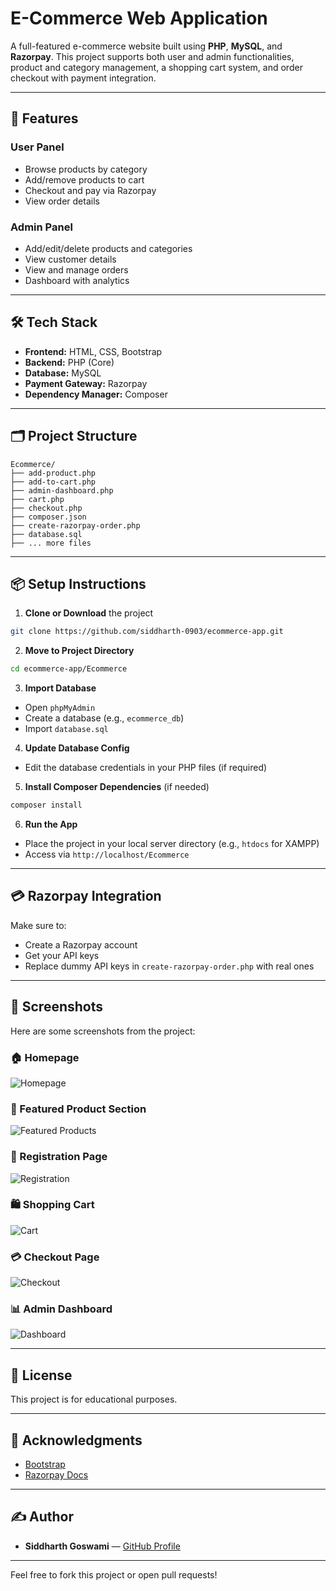 # E-Commerce Web Application

A full-featured e-commerce website built using **PHP**, **MySQL**, and **Razorpay**. This project supports both user and admin functionalities, product and category management, a shopping cart system, and order checkout with payment integration.

---

## 🚀 Features

### User Panel

- Browse products by category
- Add/remove products to cart
- Checkout and pay via Razorpay
- View order details

### Admin Panel

- Add/edit/delete products and categories
- View customer details
- View and manage orders
- Dashboard with analytics

---

## 🛠 Tech Stack

- **Frontend:** HTML, CSS, Bootstrap
- **Backend:** PHP (Core)
- **Database:** MySQL
- **Payment Gateway:** Razorpay
- **Dependency Manager:** Composer

---

## 🗂 Project Structure

```
Ecommerce/
├── add-product.php
├── add-to-cart.php
├── admin-dashboard.php
├── cart.php
├── checkout.php
├── composer.json
├── create-razorpay-order.php
├── database.sql
├── ... more files
```

---

## 📦 Setup Instructions

1. **Clone or Download** the project

```bash
git clone https://github.com/siddharth-0903/ecommerce-app.git
```

2. **Move to Project Directory**

```bash
cd ecommerce-app/Ecommerce
```

3. **Import Database**

- Open `phpMyAdmin`
- Create a database (e.g., `ecommerce_db`)
- Import `database.sql`

4. **Update Database Config**

- Edit the database credentials in your PHP files (if required)

5. **Install Composer Dependencies** (if needed)

```bash
composer install
```

6. **Run the App**

- Place the project in your local server directory (e.g., `htdocs` for XAMPP)
- Access via `http://localhost/Ecommerce`

---

## 💳 Razorpay Integration

Make sure to:

- Create a Razorpay account
- Get your API keys
- Replace dummy API keys in `create-razorpay-order.php` with real ones

---

## 📸 Screenshots

Here are some screenshots from the project:

### 🏠 Homepage
![Homepage](./screenshots/home.png)

### 🛒 Featured Product Section
![Featured Products](./screenshots/featured.png)

### 👤 Registration Page
![Registration](./screenshots/register.png)

### 🛍️ Shopping Cart
![Cart](./screenshots/cart.png)

### 💳 Checkout Page
![Checkout](./screenshots/checkout.png)

### 📊 Admin Dashboard
![Dashboard](./screenshots/dashboard.png)

---

## 📄 License

This project is for educational purposes.

---

## 🙌 Acknowledgments

- [Bootstrap](https://getbootstrap.com/)
- [Razorpay Docs](https://razorpay.com/docs/)

---

## ✍️ Author

- **Siddharth Goswami** — [GitHub Profile](https://github.com/siddharth-0903)

---

Feel free to fork this project or open pull requests!

